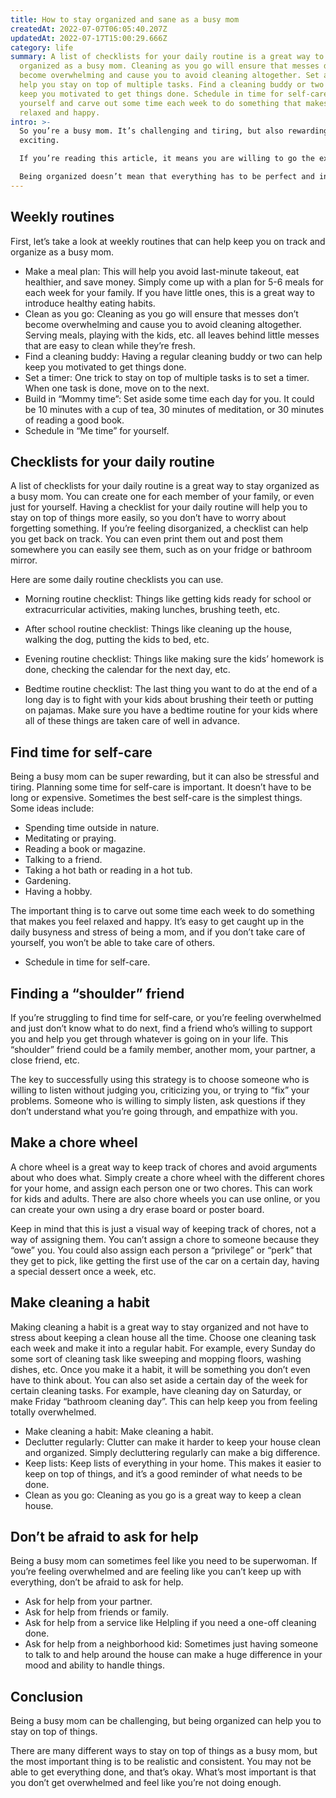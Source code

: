 ```yaml
---
title: How to stay organized and sane as a busy mom
createdAt: 2022-07-07T06:05:40.207Z
updatedAt: 2022-07-17T15:00:29.666Z
category: life
summary: A list of checklists for your daily routine is a great way to stay
  organized as a busy mom. Cleaning as you go will ensure that messes don’t
  become overwhelming and cause you to avoid cleaning altogether. Set a timer to
  help you stay on top of multiple tasks. Find a cleaning buddy or two can help
  keep you motivated to get things done. Schedule in time for self-care for
  yourself and carve out some time each week to do something that makes you feel
  relaxed and happy.
intro: >-
  So you’re a busy mom. It’s challenging and tiring, but also rewarding and
  exciting. 

  If you’re reading this article, it means you are willing to go the extra mile to make sure things run smoothly as a busy mom. After all, being organized is the key to sanity. 

  Being organized doesn’t mean that everything has to be perfect and in its place all the time; it just means being intentional about keeping things tidy and streamlined so that you have fewer distractions and can get more done in less time. You see, staying organized isn’t about checking off boxes on an organizational checklist for your home or sharing with friends on social media; it’s about streamlining daily routines so that you have more time for what matters most.
---
```


## Weekly routines

First, let’s take a look at weekly routines that can help keep you on track and organize as a busy mom.

- Make a meal plan: This will help you avoid last-minute takeout, eat healthier, and save money. Simply come up with a plan for 5-6 meals for each week for your family. If you have little ones, this is a great way to introduce healthy eating habits.
- Clean as you go: Cleaning as you go will ensure that messes don’t become overwhelming and cause you to avoid cleaning altogether. Serving meals, playing with the kids, etc. all leaves behind little messes that are easy to clean while they’re fresh.
- Find a cleaning buddy: Having a regular cleaning buddy or two can help keep you motivated to get things done.
- Set a timer: One trick to stay on top of multiple tasks is to set a timer. When one task is done, move on to the next.
- Build in “Mommy time”: Set aside some time each day for you. It could be 10 minutes with a cup of tea, 30 minutes of meditation, or 30 minutes of reading a good book.
- Schedule in “Me time” for yourself.

## Checklists for your daily routine

A list of checklists for your daily routine is a great way to stay organized as a busy mom. You can create one for each member of your family, or even just for yourself. Having a checklist for your daily routine will help you to stay on top of things more easily, so you don’t have to worry about forgetting something. If you’re feeling disorganized, a checklist can help you get back on track. You can even print them out and post them somewhere you can easily see them, such as on your fridge or bathroom mirror.

Here are some daily routine checklists you can use.

- Morning routine checklist: Things like getting kids ready for school or extracurricular activities, making lunches, brushing teeth, etc.

- After school routine checklist: Things like cleaning up the house, walking the dog, putting the kids to bed, etc.

- Evening routine checklist: Things like making sure the kids’ homework is done, checking the calendar for the next day, etc.

- Bedtime routine checklist: The last thing you want to do at the end of a long day is to fight with your kids about brushing their teeth or putting on pajamas. Make sure you have a bedtime routine for your kids where all of these things are taken care of well in advance.

## Find time for self-care

Being a busy mom can be super rewarding, but it can also be stressful and tiring. Planning some time for self-care is important. It doesn’t have to be long or expensive. Sometimes the best self-care is the simplest things. Some ideas include:

- Spending time outside in nature.
- Meditating or praying.
- Reading a book or magazine.
- Talking to a friend.
- Taking a hot bath or reading in a hot tub.
- Gardening.
- Having a hobby.

The important thing is to carve out some time each week to do something that makes you feel relaxed and happy. It’s easy to get caught up in the daily busyness and stress of being a mom, and if you don’t take care of yourself, you won’t be able to take care of others.
- Schedule in time for self-care.

## Finding a “shoulder” friend

If you’re struggling to find time for self-care, or you’re feeling overwhelmed and just don’t know what to do next, find a friend who’s willing to support you and help you get through whatever is going on in your life. This “shoulder” friend could be a family member, another mom, your partner, a close friend, etc.

The key to successfully using this strategy is to choose someone who is willing to listen without judging you, criticizing you, or trying to “fix” your problems. Someone who is willing to simply listen, ask questions if they don’t understand what you’re going through, and empathize with you.

## Make a chore wheel

A chore wheel is a great way to keep track of chores and avoid arguments about who does what. Simply create a chore wheel with the different chores for your home, and assign each person one or two chores. This can work for kids and adults. There are also chore wheels you can use online, or you can create your own using a dry erase board or poster board.

Keep in mind that this is just a visual way of keeping track of chores, not a way of assigning them. You can’t assign a chore to someone because they “owe” you. You could also assign each person a “privilege” or “perk” that they get to pick, like getting the first use of the car on a certain day, having a special dessert once a week, etc.

## Make cleaning a habit

Making cleaning a habit is a great way to stay organized and not have to stress about keeping a clean house all the time. Choose one cleaning task each week and make it into a regular habit. For example, every Sunday do some sort of cleaning task like sweeping and mopping floors, washing dishes, etc. Once you make it a habit, it will be something you don’t even have to think about. You can also set aside a certain day of the week for certain cleaning tasks. For example, have cleaning day on Saturday, or make Friday “bathroom cleaning day”. This can help keep you from feeling totally overwhelmed.

- Make cleaning a habit: Make cleaning a habit.
- Declutter regularly: Clutter can make it harder to keep your house clean and organized. Simply decluttering regularly can make a big difference.
- Keep lists: Keep lists of everything in your home. This makes it easier to keep on top of things, and it’s a good reminder of what needs to be done.
- Clean as you go: Cleaning as you go is a great way to keep a clean house.

## Don’t be afraid to ask for help

Being a busy mom can sometimes feel like you need to be superwoman. If you’re feeling overwhelmed and are feeling like you can’t keep up with everything, don’t be afraid to ask for help.
- Ask for help from your partner.
- Ask for help from friends or family.
- Ask for help from a service like Helpling if you need a one-off cleaning done.
- Ask for help from a neighborhood kid: Sometimes just having someone to talk to and help around the house can make a huge difference in your mood and ability to handle things.

## Conclusion

Being a busy mom can be challenging, but being organized can help you to stay on top of things.

There are many different ways to stay on top of things as a busy mom, but the most important thing is to be realistic and consistent. You may not be able to get everything done, and that’s okay. What’s most important is that you don’t get overwhelmed and feel like you’re not doing enough.
